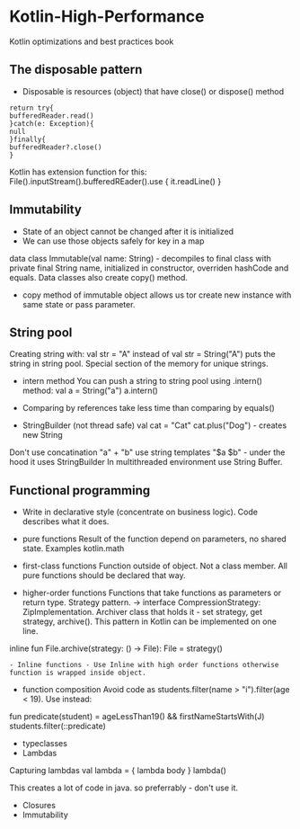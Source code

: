 # Kotlin-High-Performance
Kotlin optimizations and best practices book

## The disposable pattern
  - Disposable is resources (object) that have close() or dispose() method
  ```
  return try{
bufferedReader.read()
}catch(e: Exception){
 null
 }finally{
 bufferedReader?.close()
 }
 
```

Kotlin has extension function for this:
File().inputStream().bufferedREader().use { it.readLine() }

## Immutability
- State of an object cannot be changed after it is initialized
- We can use those objects safely for key in a map

data class Immutable(val name: String)  - decompiles to final class with private final String name, initialized in constructor, 
overriden hashCode and equals. Data classes also create copy() method.
 * copy method of immutable object allows us tor create new instance with same state or pass parameter.
 
 ## String pool
 
 Creating string with:
 val str = "A"  instead of val str = String("A") puts the string in string pool. Special section of the memory for unique strings.
 
 * intern method
 You can push a string to string pool using .intern() method:
 val a = String("a")
 a.intern()
 
* Comparing by references take less time than comparing by equals()
* StringBuilder (not thread safe)
val cat = "Cat"
cat.plus("Dog") - creates new String

Don't use concatination "a" + "b" use string templates "$a $b" - under the hood it uses StringBuilder
In multithreaded environment use String Buffer.

 ## Functional programming
 * Write in declarative style (concentrate on business logic). Code describes what it does.
 
 - pure functions
 Result of the function depend on parameters, no shared state. Examples kotlin.math
 
 - first-class functions
 Function outside of object. Not a class member. All pure functions should be declared that way.
 
 - higher-order functions
 Functions that take functions as parameters or return type.
 Strategy pattern. -> interface CompressionStrategy: ZipImplementation. Archiver class that holds it - set strategy, get strategy, archive(). This pattern in Kotlin can be implemented on one line.
 
 inline fun File.archive(strategy: () -> File): File = strategy()
 
    - Inline functions - Use Inline with high order functions otherwise function is wrapped inside object.
    
 - function composition
 Avoid code as students.filter(name > "i").filter(age < 19). Use instead:
 
 fun predicate(student) = ageLessThan19() && firstNameStartsWith(J)
 students.filter(::predicate)
 
 - typeclasses
 - Lambdas
 
 Capturing lambdas
  val lambda = { lambda body }
  lambda()
  
  This creates a lot of code in java. so preferrably - don't use it.
  
 - Closures
 - Immutability
 

